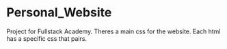 # Personal_Website
Project for Fullstack Academy.
Theres a main css for the website.
Each html has a specific css that pairs.
